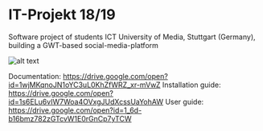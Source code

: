 # IT-Projekt 18/19
Software project of students ICT University of Media, Stuttgart (Germany), building a GWT-based social-media-platform

![alt text](https://drive.google.com/open?id=1oHYdkBXlH4bT-U734lGBZNRHnI3wfKxI)

Documentation: https://drive.google.com/open?id=1wjMKqnoJN1oYC3uL0KhZfWRZ_xr-mVwZ
Installation guide: https://drive.google.com/open?id=1s6ELu6vIW7Woa4OVxgJUdXcssUaYohAW
User guide: https://drive.google.com/open?id=1_6d-b16bmz782zGTcvW1E0rGnCp7yTCW
